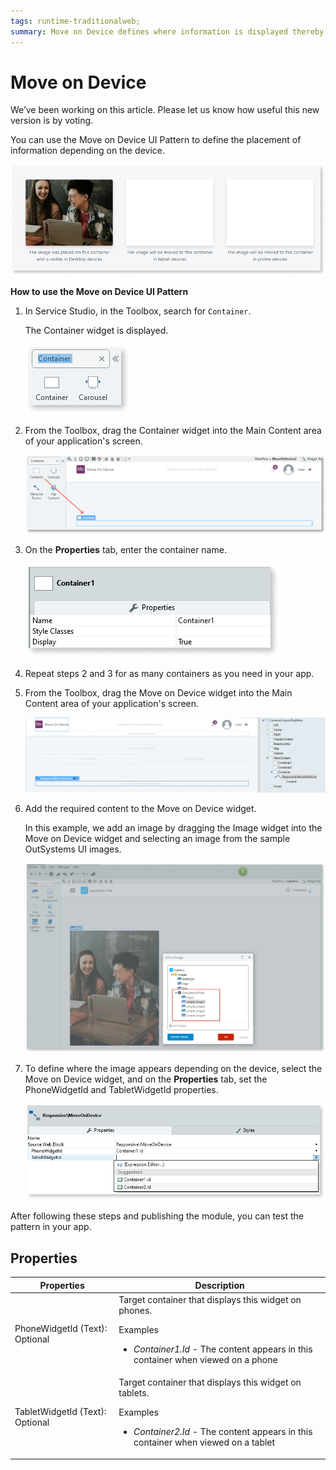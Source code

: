```yaml
---
tags: runtime-traditionalweb; 
summary: Move on Device defines where information is displayed thereby improving the display on different devices.
---
```


# Move on Device

<div class="info" markdown="1">

We’ve been working on this article. Please let us know how useful this new version is by voting.

</div>

You can use the Move on Device UI Pattern to define the placement of information depending on the device.

![](<images/moveondevice-image-3.png>)

**How to use the Move on Device UI Pattern**  

1. In Service Studio, in the Toolbox, search for `Container`. 

    The Container widget is displayed.
    
    ![](<images/moveondevice-image-6.png>)

1. From the Toolbox, drag the Container widget into the Main Content area of your application's screen.
    
    ![](<images/moveondevice-image-7.png>)

1. On the **Properties** tab, enter the container name.

    ![](<images/moveondevice-image-9.png>)

1. Repeat steps 2 and 3 for as many containers as you need in your app. 

1. From the Toolbox, drag the Move on Device widget into the Main Content area of your application's screen.

    ![](<images/moveondevice-image-5.png>)

1. Add the required content to the Move on Device widget. 

    In this example, we add an image by dragging the Image widget into the Move on Device widget and selecting an image from the sample OutSystems UI images.

    ![](<images/moveondevice-image-8.png>)

1. To define where the image appears depending on the device, select the Move on Device widget, and on the **Properties** tab, set the PhoneWidgetId and TabletWidgetId properties.

    ![](<images/moveondevice-image-2.png>)


After following these steps and publishing the module, you can test the pattern in your app.

## Properties

| **Properties** |  **Description** |
|---|---|
| PhoneWidgetId (Text): Optional  | Target container that displays this widget on phones. <p>Examples <ul><li>_Container1.Id_ - The content appears in this container when viewed on a phone</li></ul></p>|
| TabletWidgetId (Text): Optional | Target container that displays this widget on tablets.<p>Examples  <ul><li>_Container2.Id_ - The content appears in this container when viewed on a tablet</li></ul></p>||
